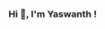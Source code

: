 ### Hi 👋, I'm Yaswanth !

<!--
**code-terror/code-terror** is a ✨ _special_ ✨ repository because its `README.md` (this file) appears on your GitHub profile.

Here are some ideas to get you started:

- 🔭 I’m currently working on ...
- 🌱 I’m currently learning ...
- 👯 I’m looking to collaborate on ...
- 🤔 I’m looking for help with ...
- 💬 Ask me about ...
- 📫 How to reach me: yashwanthmaturi@gmail.com
- 😄 Pronouns: He/Him
- ⚡ Fun fact: Just getting started..
-->

<!--
What I use:
android bash docker git nodejs html5 java linux photoshop mongodb python redis golang
-->
